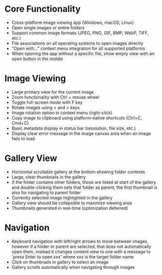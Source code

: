 # Core Functionality
- Cross-platform image viewing app (Windows, macOS, Linux)
- Open single images or entire folders
- Support common image formats (JPEG, PNG, GIF, BMP, WebP, TIFF, etc.)
- File associations on all operating systems to open images directly
- "Open with..." context menu integration for all supported platforms
- When opening the app without a specific file, show empty view with an open button in the middle

# Image Viewing
- Large primary view for the current image
- Zoom functionality with Ctrl + mouse wheel
- Toggle full-screen mode with F key
- Rotate images using < and > keys
- Image rotation option in context menu (right-click)
- Copy image to clipboard using platform-native shortcuts (Ctrl+C, Cmd+C)
- Basic metadata display in status bar (resolution, file size, etc.)
- Display clear error message in the image canvas area when an image fails to load

# Gallery View
- Horizontal scrollable gallery at the bottom showing folder contents
- Large, clear thumbnails in the gallery
- If the folder contains other folders, those are listed at start of the gallery and double-clicking them sets that folder as parent, the first thumbnail is also for navigating to parent folder
- Currently selected image highlighted in the gallery
- Gallery view should be collapsible to maximize viewing area
- Thumbnails generated in real-time (optimization deferred)

# Navigation
- Keyboard navigation with left/right arrows to move between images, however if a folder or parent are selected, that does not automatically open them, instead it changes content view to one with a message to 'press Enter to open xxx' where xxx is the target folder name
- Click on thumbnails in gallery to select an image
- Gallery scrolls automatically when navigating through images
